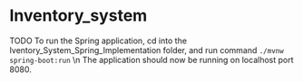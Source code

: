 # Inventory_system
TODO
To run the Spring application, cd into the Iventory_System_Spring_Implementation folder, and run command `./mvnw spring-boot:run`  \n The application should now be running on localhost port 8080.
